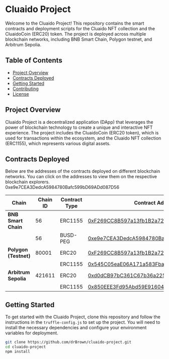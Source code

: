 # Cluaido Project

Welcome to the Cluaido Project! This repository contains the smart contracts and deployment scripts for the Cluaido NFT collection and the CluaidoCoin (ERC20) token. The project is deployed across multiple blockchain networks, including BNB Smart Chain, Polygon testnet, and Arbitrum Sepolia.

## Table of Contents

- [Project Overview](#project-overview)
- [Contracts Deployed](#contracts-deployed)
- [Getting Started](#getting-started)
- [Contributing](#contributing)
- [License](#license)

## Project Overview

Cluaido Project is a decentralized application (DApp) that leverages the power of blockchain technology to create a unique and interactive NFT experience. The project includes the CluaidoCoin (ERC20 token), which is used for transactions within the ecosystem, and the Cluaido NFT collection (ERC1155), which represents various digital assets.

## Contracts Deployed

Below are the addresses of the contracts deployed on different blockchain networks. You can click on the addresses to view them on the respective blockchain explorers.
0xe9e7CEA3DedcA5984780Bafc599bD69ADd087D56


| Chain                | Chain ID | Contract Type | Contract Address                                                                 |
|----------------------|----------|---------------|----------------------------------------------------------------------------------|
| **BNB Smart Chain**  | 56       | ERC1155         | [0xF269CC8B597a13fb1B2a72Ce6F0C9677f89dd0ee](https://bscscan.com/address/0xF269CC8B597a13fb1B2a72Ce6F0C9677f89dd0ee) |
|                 | 56       | BUSD-PEG         | [0xe9e7CEA3DedcA5984780Bafc599bD69ADd087D56](https://bscscan.com/address/0xF269CC8B597a13fb1B2a72Ce6F0C9677f89dd0ee) |
| **Polygon (Testnet)** | 80001    | ERC20         | [0xF269CC8B597a13fb1B2a72Ce6F0C9677f89dd0ee](https://amoy.polygonscan.com/address/0xF269CC8B597a13fb1B2a72Ce6F0C9677f89dd0ee) |
|                      |          | ERC1155       | [0x545C05eaE06A171a583Fbad43e9F065986a13fD2](https://mumbai.polygonscan.com/address/0x545C05eaE06A171a583Fbad43e9F065986a13fD2) |
| **Arbitrum Sepolia**  | 421611   | ERC20         | [0xd0dCB97bC361C67b36a2254eA31909499118E1FB](https://sepolia.arbiscan.io/address/0xd0dCB97bC361C67b36a2254eA31909499118E1FB) |
|                      |          | ERC1155       | [0x850EEE3Fd95Abd59E9160493f3E66112aC33EA97](https://sepolia.arbiscan.io/address/0x850EEE3Fd95Abd59E9160493f3E66112aC33EA97) |

## Getting Started

To get started with the Cluaido Project, clone this repository and follow the instructions in the `truffle-config.js` to set up the project. You will need to install the necessary dependencies and configure your environment variables for deployment.

```bash
git clone https://github.com/drBrown/cluaido-project.git
cd cluaido-project
npm install
